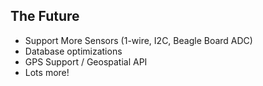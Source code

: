## The Future

- Support More Sensors (1-wire, I2C, Beagle Board ADC)
- Database optimizations
- GPS Support / Geospatial API
- Lots more!